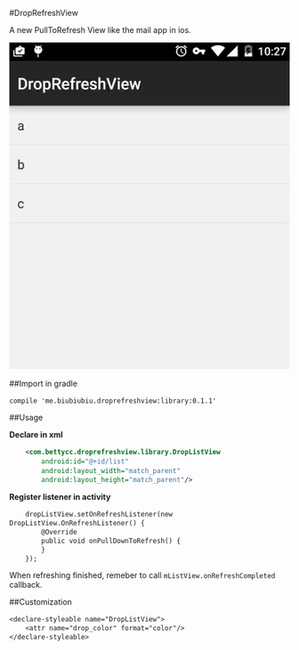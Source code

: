 #DropRefreshView

A new PullToRefresh View like the mail app in ios.

![](./slide2.gif)

##Import in gradle

    compile 'me.biubiubiu.droprefreshview:library:0.1.1'

##Usage

**Declare in xml**

```xml
    <com.bettycc.droprefreshview.library.DropListView
        android:id="@+id/list"
        android:layout_width="match_parent"
        android:layout_height="match_parent"/>
```

**Register listener in activity**

        dropListView.setOnRefreshListener(new DropListView.OnRefreshListener() {
            @Override
            public void onPullDownToRefresh() {
            }
        });


When refreshing finished, remeber to call `mListView.onRefreshCompleted` callback.

##Customization

    <declare-styleable name="DropListView">
        <attr name="drop_color" format="color"/>
    </declare-styleable>


